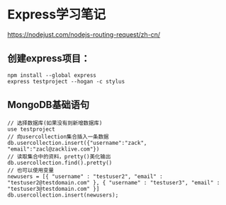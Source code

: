# Express学习笔记

https://nodejust.com/nodejs-routing-request/zh-cn/

## 创建express项目：

```
npm install --global express
express testproject --hogan -c stylus
```

## MongoDB基础语句

```mongodb
// 选择数据库(如果没有则新增数据库)
use testproject
// 向usercollection集合插入一条数据
db.usercollection.insert({"username":"zack", "email":"zacl@zacklive.com"})
// 读取集合中的资料，pretty()美化输出
db.usercollection.find().pretty()
// 也可以使用变量
newusers = [{ "username" : "testuser2", "email" : "testuser2@testdomain.com" }, { "username" : "testuser3", "email" : "testuser3@testdomain.com" }]
db.usercollection.insert(newusers);
```